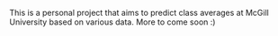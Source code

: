 This is a personal project that aims to predict class averages at McGill University based on various data. More to come soon :)
